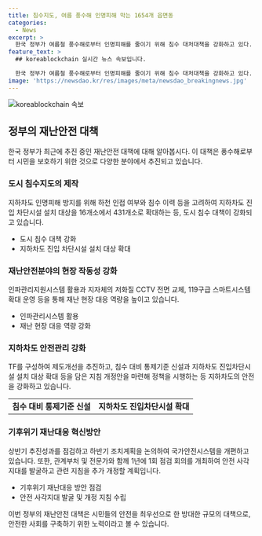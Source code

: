 ```yaml
---
title: 침수지도, 여름 풍수해 인명피해 막는 1654개 읍면동
categories:
  - News
excerpt: >
  한국 정부가 여름철 풍수해로부터 인명피해를 줄이기 위해 침수 대처대책을 강화하고 있다. 이를 위해 지하차도 진입 차단시설을 확대하고, 재난안전분야에 대한 공무원 보수 등을 강화하는 등 다양한 정책을 추진 중이다. 또한, 침수위험 대비를 위해 도시 침수 스마트 대응시스템을 강화하고, 침수 취약계층을 대상으로 집중 보호를 실시할 예정이다. 이러한 노력은 국민의 생명을 최우선으로 보호하기 위한 것으로, 관련된 사항은 주요 과제로 계속해서 추진될 예정이다. (150자)
feature_text: >
  ## koreablockchain 실시간 뉴스 속보입니다.

  한국 정부가 여름철 풍수해로부터 인명피해를 줄이기 위해 침수 대처대책을 강화하고 있다. 이를 위해 지하차도 진입 차단시설을 확대하고, 재난안전분야에 대한 공무원 보수 등을 강화하는 등 다양한 정책을 추진 중이다. 또한, 침수위험 대비를 위해 도시 침수 스마트 대응시스템을 강화하고, 침수 취약계층을 대상으로 집중 보호를 실시할 예정이다. 이러한 노력은 국민의 생명을 최우선으로 보호하기 위한 것으로, 관련된 사항은 주요 과제로 계속해서 추진될 예정이다. (150자)
image: 'https://newsdao.kr/res/images/meta/newsdao_breakingnews.jpg'
---
```


<p><img src="https://newsdao.kr/res/images/meta/newsdao_breakingnews.jpg" alt="koreablockchain 속보" /></p>

<h2 data-ke-size="size26">정부의 재난안전 대책</h2>

<p data-ke-size="size16">한국 정부가 최근에 추진 중인 재난안전 대책에 대해 알아봅시다. 이 대책은 풍수해로부터 시민을 보호하기 위한 것으로 다양한 분야에서 추진되고 있습니다.</p>

<h3>도시 침수지도의 제작</h3>

<p data-ke-size="size16">지하차도 인명피해 방지를 위해 하천 인접 여부와 침수 이력 등을 고려하여 지하차도 진입 차단시설 설치 대상을 16개소에서 431개소로 확대하는 등, 도시 침수 대책이 강화되고 있습니다.</p>

<ul>
  <li>도시 침수 대책 강화</li>
  <li>지하차도 진입 차단시설 설치 대상 확대</li>
</ul>

<h3>재난안전분야의 현장 작동성 강화</h3>

<p data-ke-size="size16">인파관리지원시스템 활용과 지자체의 저화질 CCTV 전면 교체, 119구급 스마트시스템 확대 운영 등을 통해 재난 현장 대응 역량을 높이고 있습니다.</p>

<ul>
  <li>인파관리시스템 활용</li>
  <li>재난 현장 대응 역량 강화</li>
</ul>

<h3>지하차도 안전관리 강화</h3>

<p data-ke-size="size16">TF를 구성하여 제도개선을 추진하고, 침수 대비 통제기준 신설과 지하차도 진입차단시설 설치 대상 확대 등을 담은 지침 개정안을 마련해 정책을 시행하는 등 지하차도의 안전을 강화하고 있습니다.</p>

<table>
  <tr>
    <td style="text-align: center; height: 17px;"><b>침수 대비 통제기준 신설</b></td>
    <td style="text-align: center; height: 17px;"><b>지하차도 진입차단시설 확대</b></td>
  </tr>
</table>

<h3>기후위기 재난대응 혁신방안</h3>

<p data-ke-size="size16">상반기 추진성과를 점검하고 하반기 조치계획을 논의하여 국가안전시스템을 개편하고 있습니다. 또한, 관계부처 및 전문가와 함께 1년에 1회 점검 회의를 개최하여 안전 사각지대를 발굴하고 관련 지침을 추가 개정할 계획입니다.</p>

<ul>
  <li>기후위기 재난대응 방안 점검</li>
  <li>안전 사각지대 발굴 및 개정 지침 수립</li>
</ul>

<p>이번 정부의 재난안전 대책은 시민들의 안전을 최우선으로 한 방대한 규모의 대책으로, 안전한 사회를 구축하기 위한 노력이라고 볼 수 있습니다.</p>

